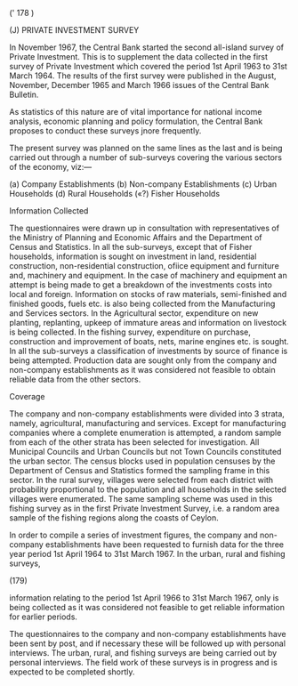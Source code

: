 (' 178 )

(J) PRIVATE INVESTMENT SURVEY

In November 1967, the Central Bank started the second all-island survey of Private Investment. This is to supplement the data collected in the first survey of Private Investment which covered the period 1st April 1963 to 31st March 1964. The results of the first survey were published in the August, November, December 1965 and March 1966 issues of the Central Bank Bulletin.

As statistics of this nature are of vital importance for national income analysis, economic planning and policy formulation, the Central Bank proposes to conduct these surveys jnore frequently.

The present survey was planned on the same lines as the last and is being carried out through a number of sub-surveys covering the various sectors of the economy, viz:—

(a) Company Establishments (b) Non-company Establishments (c) Urban Households (d) Rural Households («?) Fisher Households

Information Collected

The questionnaires were drawn up in consultation with representatives of the Ministry of Planning and Economic Affairs and the Department of Census and Statistics. In all the sub-surveys, except that of Fisher households, information is sought on investment in land, residential construction, non-residential construction, ofiice equipment and furniture and, machinery and equipment. In the case of machinery and equipment an attempt is being made to get a breakdown of the investments costs into local and foreign. Information on stocks of raw materials, semi-finished and finished goods, fuels etc. is also being collected from the Manufac­turing and Services sectors. In the Agricultural sector, expenditure on new planting, replanting, upkeep of immature areas and information on livestock is being collected. In the fishing survey, expenditure on purchase, construction and improvement of boats, nets, marine engines etc. is sought. In all the sub-surveys a classification of investments by source of finance is being attempted. Production data are sought only from the company and non-company establishments as it was considered not feasible to obtain reliable data from the other sectors.

Coverage

The company and non-company establishments were divided into 3 strata, namely, agricultural, manufacturing and services. Except for manufacturing companies where a complete enumeration is attempted, a random sample from each of the other strata has been selected for investigation. All Municipal Councils and Urban Councils but not Town Councils constituted the urban sector. The census blocks used in population censuses by the Department of Census and Statis­tics formed the sampling frame in this sector. In the rural survey, villages were selected from each district with probability proportional to the population and all households in the selected villages were enumerated. The same sampling scheme was used in this fishing survey as in the first Private Investment Survey, i.e. a random area sample of the fishing regions along the coasts of Ceylon.

In order to compile a series of investment figures, the company and non-company establishments have been requested to furnish data for the three year period 1st April 1964 to 31st March 1967. In the urban, rural and fishing surveys,

(179)

information relating to the period 1st April 1966 to 31st March 1967, only is being collected as it was considered not feasible to get reliable information for earlier periods.

The questionnaires to the company and non-company establishments have been sent by post, and if necessary these will be followed up with personal interviews. The urban, rural, and fishing surveys are being carried out by personal interviews. The field work of these surveys is in progress and is expected to be completed shortly.